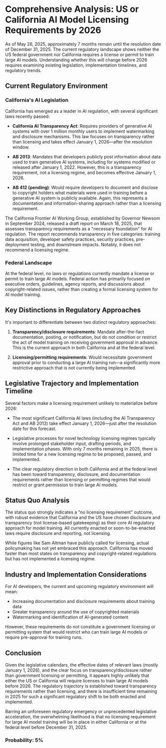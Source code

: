 # Comprehensive Analysis: US or California AI Model Licensing Requirements by 2026

As of May 26, 2025, approximately 7 months remain until the resolution date of December 31, 2025. The current regulatory landscape shows neither the US federal government nor California requires a license or permit to train large AI models. Understanding whether this will change before 2026 requires examining existing legislation, implementation timelines, and regulatory trends.

## Current Regulatory Environment

### California's AI Legislation

California has emerged as a leader in AI regulation, with several significant laws recently passed:

- **California AI Transparency Act**: Requires providers of generative AI systems with over 1 million monthly users to implement watermarking and disclosure mechanisms. This law focuses on transparency rather than licensing and takes effect January 1, 2026—after the resolution window.

- **AB 2013**: Mandates that developers publicly post information about data used to train generative AI systems, including for systems modified or released after January 1, 2022. However, this is a transparency requirement, not a licensing regime, and becomes effective January 1, 2026.

- **AB 412 (pending)**: Would require developers to document and disclose to copyright holders what materials were used in training before a generative AI system is publicly available. Again, this represents a documentation and information-sharing approach rather than a licensing requirement.

The California Frontier AI Working Group, established by Governor Newsom in September 2024, released a draft report on March 18, 2025, that assesses transparency requirements as a "necessary foundation" for AI regulation. The report recommends transparency in five categories: training data acquisition, developer safety practices, security practices, pre-deployment testing, and downstream impacts. Notably, it does not recommend a licensing regime.

### Federal Landscape

At the federal level, no laws or regulations currently mandate a license or permit to train large AI models. Federal action has primarily focused on executive orders, guidelines, agency reports, and discussions about copyright-related issues, rather than creating a formal licensing system for AI model training.

## Key Distinctions in Regulatory Approaches

It's important to differentiate between two distinct regulatory approaches:

1. **Transparency/disclosure requirements**: Mandate after-the-fact documentation, posting, or notification, but do not condition or restrict the act of model training on receiving government approval in advance. This is the current approach in both California and at the federal level.

2. **Licensing/permitting requirements**: Would necessitate government approval prior to conducting a large AI training run—a significantly more restrictive approach that is not currently being implemented.

## Legislative Trajectory and Implementation Timeline

Several factors make a licensing requirement unlikely to materialize before 2026:

- The most significant California AI laws (including the AI Transparency Act and AB 2013) take effect January 1, 2026—just after the resolution date for this forecast.

- Legislative processes for novel technology licensing regimes typically involve prolonged stakeholder input, drafting periods, and implementation phases. With only 7 months remaining in 2025, there is limited time for a new licensing regime to be proposed, passed, and implemented.

- The clear regulatory direction in both California and at the federal level has been toward transparency, disclosure, and documentation requirements rather than licensing or permitting regimes that would restrict or grant permission to train large AI models.

## Status Quo Analysis

The status quo strongly indicates a "no licensing requirement" outcome, with robust evidence that California and the US have chosen disclosure and transparency (not license-based gatekeeping) as their core AI regulatory approach for model training. All currently enacted or soon-to-be-enacted laws require disclosure and reporting, not licensing.

While figures like Sam Altman have publicly called for licensing, actual policymaking has not yet embraced this approach. California has moved faster than most states on transparency and copyright-related regulations but has not implemented a licensing regime.

## Industry and Implementation Considerations

For AI developers, the current and upcoming regulatory environment will mean:
- Increasing documentation and disclosure requirements about training data
- Greater transparency around the use of copyrighted materials
- Watermarking and identification of AI-generated content

However, these requirements do not constitute a government licensing or permitting system that would restrict who can train large AI models or require pre-approval for training runs.

## Conclusion

Given the legislative calendars, the effective dates of relevant laws (mostly January 1, 2026), and the clear focus on transparency/disclosure rather than government licensing or permitting, it appears highly unlikely that either the US or California will require licenses to train large AI models before 2026. The regulatory trajectory is established toward transparency requirements rather than licensing, and there is insufficient time remaining in 2025 for such a significant regulatory shift to be both enacted and implemented.

Barring an unforeseen regulatory emergency or unprecedented legislative acceleration, the overwhelming likelihood is that no licensing requirement for large AI model training will be in place in either California or at the federal level before December 31, 2025.

### Probability: 5%